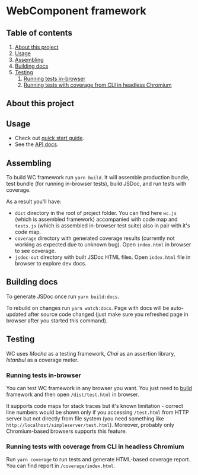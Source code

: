 # WebComponent framework

## Table of contents
1. [About this project](#about-this-project)
1. [Usage](#usage)
2. [Assembling](#assembling)
3. [Building docs](#building-docs)
4. [Testing](#testing)
    1. [Running tests in-browser](#running-tests-in-browser)
    2. [Running tests with coverage from CLI in headless Chromium](#running-tests-with-coverage-from-cli-in-headless-chromium)

## About this project

## Usage
* Check out [quick start guide](docs/QUICK_START.md).
* See the [API docs](docs/API.md).

## Assembling
To build WC framework run `yarn build`. It will assemble production bundle,
test bundle (for running in-browser tests), build JSDoc, and run tests with
coverage.

As a result you'll have:
* `dist` directory in the root of project folder. You can find here `wc.js`
(which is assembled framework) accompanied with code map and `tests.js` (which
is assembled in-browser test suite) also in pair with it's code map.
* `coverage` directory with generated coverage results (currently not working
as expected due to unknown bug). Open `index.html` in browser to see coverage.
* `jsdoc-out` directory with built JSDoc HTML files. Open `index.html` file
in browser to explore dev docs.

## Building docs
To generate JSDoc once run `yarn build:docs`.

To rebuild on changes run `yarn watch:docs`. Page with docs will be
auto-updated after source code changed (just make sure you refreshed page
in browser after you started this command).

## Testing
WC uses _Mocha_ as a testing framework, _Chai_ as an assertion library,
_Istanbul_ as a coverage meter.

### Running tests in-browser
You can test WC framework in any browser you want. You just need to
[build](#assembling) framework and then open `/dist/test.html` in browser.

It supports code maps for stack traces but it's known limitation - correct line
numbers would be shown only if you accessing `/test.html` from HTTP server but
not directly from file system (you need something like
`http://localhost/simpleserver/test.html`).
Moreover, probably only Chromium-based browsers supports this feature.

### Running tests with coverage from CLI in headless Chromium
Run `yarn coverage` to run tests and generate HTML-based coverage report.
You can find report in `/coverage/index.html`.
